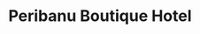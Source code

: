 ---
layout: project.hbs
key: peribanu
title: Peribanu Boutique Hotel
category: Residential
og: true
description:
- in progress
photos:
- "main.jpg"

---